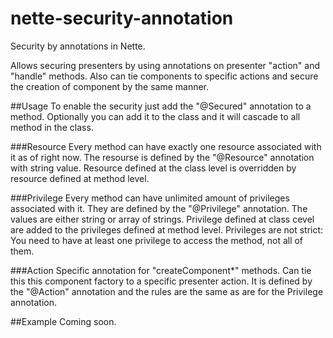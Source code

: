 # nette-security-annotation
Security by annotations in Nette.

Allows securing presenters by using annotations on presenter "action" and "handle" methods.
Also can tie components to specific actions and secure the creation of component by the same manner.

##Usage
To enable the security just add the "@Secured" annotation to a method. 
Optionally you can add it to the class and it will cascade to all method in the class.

###Resource
Every method can have exactly one resource associated with it as of right now. 
The resourse is defined by the "@Resource" annotation with string value.
Resource defined at the class level is overridden by resource defined at method level.

###Privilege
Every method can have unlimited amount of privileges associated with it.
They are defined by the "@Privilege" annotation. The values are either string or array of strings.
Privilege defined at class cevel are added to the privileges defined at method level.
Privileges are not strict: You need to have at least one privilege to access the method, not all of them.

###Action
Specific annotation for "createComponent*" methods. Can tie this this component factory to a specific presenter action.
It is defined by the "@Action" annotation and the rules are the same as are for the Privilege annotation.

##Example
Coming soon.
